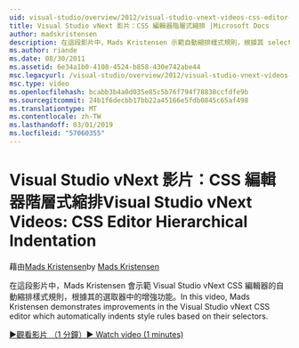 ```yaml
---
uid: visual-studio/overview/2012/visual-studio-vnext-videos-css-editor-hierarchical-indentation
title: Visual Studio vNext 影片：CSS 編輯器階層式縮排 |Microsoft Docs
author: madskristensen
description: 在這段影片中，Mads Kristensen 示範自動縮排樣式規則，根據其 selecto Visual Studio vNext CSS 編輯器中的增強功能...
ms.author: riande
ms.date: 08/30/2011
ms.assetid: 6e34a1b0-4108-4524-b858-430e742abe44
msc.legacyurl: /visual-studio/overview/2012/visual-studio-vnext-videos-css-editor-hierarchical-indentation
msc.type: video
ms.openlocfilehash: bcabb3b4a0d035e85c5b76f794f78838ccfdfe9b
ms.sourcegitcommit: 24b1f6decbb17bb22a45166e5fdb0845c65af498
ms.translationtype: MT
ms.contentlocale: zh-TW
ms.lasthandoff: 03/01/2019
ms.locfileid: "57060355"
---
```

<a name="visual-studio-vnext-videos-css-editor-hierarchical-indentation"></a><span data-ttu-id="c16be-103">Visual Studio vNext 影片：CSS 編輯器階層式縮排</span><span class="sxs-lookup"><span data-stu-id="c16be-103">Visual Studio vNext Videos: CSS Editor Hierarchical Indentation</span></span>
====================
<span data-ttu-id="c16be-104">藉由[Mads Kristensen](https://github.com/madskristensen)</span><span class="sxs-lookup"><span data-stu-id="c16be-104">by [Mads Kristensen](https://github.com/madskristensen)</span></span>

<span data-ttu-id="c16be-105">在這段影片中，Mads Kristensen 會示範 Visual Studio vNext CSS 編輯器的自動縮排樣式規則，根據其的選取器中的增強功能。</span><span class="sxs-lookup"><span data-stu-id="c16be-105">In this video, Mads Kristensen demonstrates improvements in the Visual Studio vNext CSS editor which automatically indents style rules based on their selectors.</span></span>

[<span data-ttu-id="c16be-106">&#9654;觀看影片 （1 分鐘）</span><span class="sxs-lookup"><span data-stu-id="c16be-106">&#9654; Watch video (1 minutes)</span></span>](https://channel9.msdn.com/Blogs/ASP-NET-Site-Videos/visual-studio-vnext-videos-css-editor-hierarchical-indentation)
